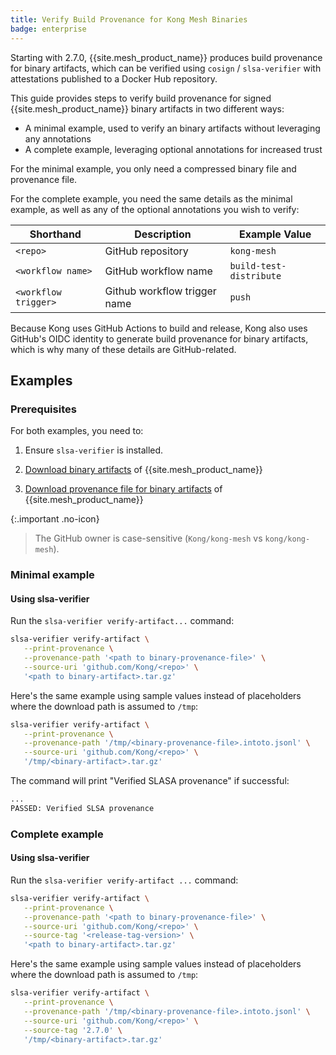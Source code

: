 ```yaml
---
title: Verify Build Provenance for Kong Mesh Binaries
badge: enterprise
---
```


Starting with 2.7.0, {{site.mesh_product_name}} produces build provenance for binary artifacts, which can be verified using `cosign` / `slsa-verifier` with attestations published to a Docker Hub repository.

This guide provides steps to verify build provenance for signed {{site.mesh_product_name}} binary artifacts in two different ways:

* A minimal example, used to verify an binary artifacts without leveraging any annotations
* A complete example, leveraging optional annotations for increased trust

For the minimal example, you only need a compressed binary file and provenance file.

For the complete example, you need the same details as the minimal example, as well as any of the optional annotations you wish to verify:

| Shorthand | Description | Example Value |
|---|---|---|
| `<repo>` | GitHub repository | `kong-mesh` |
| `<workflow name>` | GitHub workflow name | `build-test-distribute` |
| `<workflow trigger>` | Github workflow trigger name | `push` |

Because Kong uses GitHub Actions to build and release, Kong also uses GitHub's OIDC identity to generate build provenance for binary artifacts, which is why many of these details are GitHub-related.

## Examples

### Prerequisites

For both examples, you need to:

1. Ensure `slsa-verifier` is installed.

2. [Download binary artifacts]() of {{site.mesh_product_name}}

3. [Download provenance file for binary artifacts]() of {{site.mesh_product_name}}

{:.important .no-icon}
> The GitHub owner is case-sensitive (`Kong/kong-mesh` vs `kong/kong-mesh`).

### Minimal example

#### Using slsa-verifier

Run the `slsa-verifier verify-artifact...` command:

```sh
slsa-verifier verify-artifact \
   --print-provenance \
   --provenance-path '<path to binary-provenance-file>' \
   --source-uri 'github.com/Kong/<repo>' \
   '<path to binary-artifact>.tar.gz'
```

Here's the same example using sample values instead of placeholders where the download path is assumed to `/tmp`:

```sh
slsa-verifier verify-artifact \
   --print-provenance \
   --provenance-path '/tmp/<binary-provenance-file>.intoto.jsonl' \
   --source-uri 'github.com/Kong/<repo>' \
   '/tmp/<binary-artifact>.tar.gz'
```

The command will print "Verified SLASA provenance" if successful:

```sh
...
PASSED: Verified SLSA provenance
```

### Complete example

#### Using slsa-verifier

Run the `slsa-verifier verify-artifact ...` command:

```sh
slsa-verifier verify-artifact \
   --print-provenance \
   --provenance-path '<path to binary-provenance-file>' \
   --source-uri 'github.com/Kong/<repo>' \
   --source-tag '<release-tag-version>' \
   '<path to binary-artifact>.tar.gz'
```

Here's the same example using sample values instead of placeholders where the download path is assumed to `/tmp`:

```sh
slsa-verifier verify-artifact \
   --print-provenance \
   --provenance-path '/tmp/<binary-provenance-file>.intoto.jsonl' \
   --source-uri 'github.com/Kong/<repo>' \
   --source-tag '2.7.0' \
   '/tmp/<binary-artifact>.tar.gz'
```
